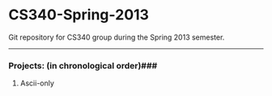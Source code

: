 CS340-Spring-2013
=================

Git repository for CS340 group during the Spring 2013 semester.  


-----------------------------------------
### Projects: (in chronological order)###

1. Ascii-only  


